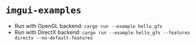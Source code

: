 # `imgui-examples`

- Run with OpenGL backend: `cargo run --example hello_gfx`
- Run with DirectX backend: `cargo run --example hello_gfx --features directx --no-default-features`
